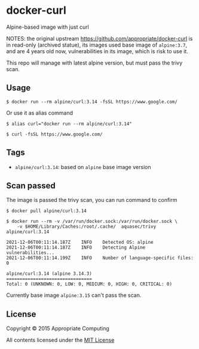 # docker-curl
Alpine-based image with just curl

NOTES: the original upstream https://github.com/appropriate/docker-curl is in read-only (archived statue), its images used base image of `alpine:3.7`, and are 4 years old now, vulnerabilities in its image, which is risk to use it. 

This repo will manage with latest alpine version, but must pass the trivy scan. 

## Usage

```console
$ docker run --rm alpine/curl:3.14 -fsSL https://www.google.com/
```

Or use it as alias command

```
$ alias curl="docker run --rm alpine/curl:3.14"

$ curl -fsSL https://www.google.com/
```

## Tags

* `alpine/curl:3.14`: based on `alpine` base image version

## Scan passed

The image is passed the trivy scan, you can run command to confirm

```
$ docker pull alpine/curl:3.14

$ docker run --rm -v /var/run/docker.sock:/var/run/docker.sock \
    -v $HOME/Library/Caches:/root/.cache/  aquasec/trivy alpine/curl:3.14

2021-12-06T00:11:14.187Z	INFO	Detected OS: alpine
2021-12-06T00:11:14.187Z	INFO	Detecting Alpine vulnerabilities...
2021-12-06T00:11:14.199Z	INFO	Number of language-specific files: 0

alpine/curl:3.14 (alpine 3.14.3)
================================
Total: 0 (UNKNOWN: 0, LOW: 0, MEDIUM: 0, HIGH: 0, CRITICAL: 0)
```

Currently base image `alpine:3.15` can't pass the scan.

## License

Copyright © 2015 Appropriate Computing

All contents licensed under the [MIT License](LICENSE)
